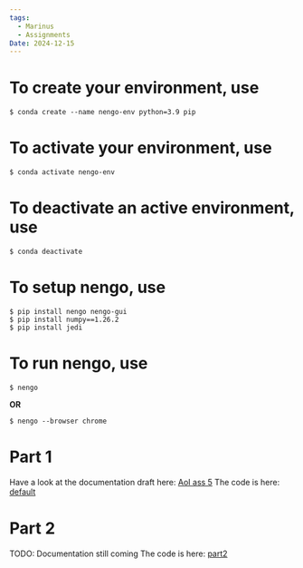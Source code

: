 ```yaml
---
tags:
  - Marinus
  - Assignments
Date: 2024-12-15
---
```

# To create your environment, use
```terminal
$ conda create --name nengo-env python=3.9 pip
```
# To activate your environment, use

```terminal
$ conda activate nengo-env
```
# To deactivate an active environment, use
```terminal
$ conda deactivate
```
# To setup nengo, use
```terminal
$ pip install nengo nengo-gui
$ pip install numpy==1.26.2
$ pip install jedi
```
# To run nengo, use
```terminal
$ nengo
```
**OR**
```terminal
$ nengo --browser chrome
```

# Part 1 

Have a look at the documentation draft here: [AoI ass 5](AoI_ass_5.pdf)
The code is here: [default](default.py)

# Part 2 

TODO: Documentation still coming
The code is here: [part2](part2.py)
